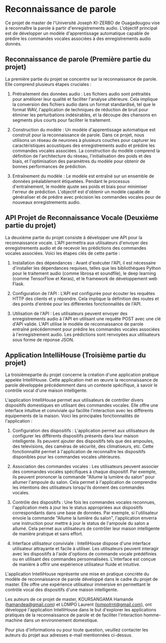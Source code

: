# Reconnaissance de parole

Ce projet de master de l'Université Joseph KI-ZERBO de Ouagadougou vise à reconnaître la parole à partir d'enregistrements audio. L'objectif principal est de développer un modèle d'apprentissage automatique capable de prédire les commandes vocales associées à des enregistrements audio donnés.

## Reconnaissance de parole (Première partie du projet)

La première partie du projet se concentre sur la reconnaissance de parole. Elle comprend plusieurs étapes cruciales :

1. Prétraitement des données audio : Les fichiers audio sont prétraités pour améliorer leur qualité et faciliter l'analyse ultérieure. Cela implique la conversion des fichiers audio dans un format standardisé, tel que le format WAV, l'application de techniques de réduction de bruit pour éliminer les perturbations indésirables, et la découpe des chansons en segments plus courts pour faciliter le traitement.

2. Construction du modèle : Un modèle d'apprentissage automatique est construit pour la reconnaissance de parole. Dans ce projet, nous utilisons un réseau de neurones à plusieurs couches pour capturer les caractéristiques acoustiques des enregistrements audio et prédire les commandes vocales associées. La construction du modèle comprend la définition de l'architecture du réseau, l'initialisation des poids et des biais, et l'optimisation des paramètres du modèle pour obtenir de bonnes performances de prédiction.

3. Entraînement du modèle : Le modèle est entraîné sur un ensemble de données préalablement étiquetées. Pendant le processus d'entraînement, le modèle ajuste ses poids et biais pour minimiser l'erreur de prédiction. L'objectif est d'obtenir un modèle capable de généraliser et de prédire avec précision les commandes vocales pour de nouveaux enregistrements audio.

## API Projet de Reconnaissance Vocale (Deuxième partie du projet)

La deuxième partie du projet consiste à développer une API pour la reconnaissance vocale. L'API permettra aux utilisateurs d'envoyer des enregistrements audio et de recevoir les prédictions des commandes vocales associées. Voici les étapes clés de cette partie :

1. Installation des dépendances : Avant d'exécuter l'API, il est nécessaire d'installer les dépendances requises, telles que les bibliothèques Python pour le traitement audio (comme librosa et soundfile), le deep learning (comme TensorFlow et Keras), et le framework de développement web Flask.

2. Configuration de l'API : L'API est configurée pour écouter les requêtes HTTP des clients et y répondre. Cela implique la définition des routes et des points d'entrée pour les différentes fonctionnalités de l'API.

3. Utilisation de l'API : Les utilisateurs peuvent envoyer des enregistrements audio à l'API en utilisant une requête POST avec une clé d'API valide. L'API utilise le modèle de reconnaissance de parole entraîné précédemment pour prédire les commandes vocales associées à l'enregistrement audio. Les prédictions sont renvoyées aux utilisateurs sous forme de réponse JSON.

## Application IntelliHouse (Troisième partie du projet)

La troisièmepartie du projet concerne la création d'une application pratique appelée IntelliHouse. Cette application met en œuvre la reconnaissance de parole développée précédemment dans un contexte spécifique, à savoir le contrôle vocal d'une maison intelligente.

L'application IntelliHouse permet aux utilisateurs de contrôler divers dispositifs domestiques en utilisant des commandes vocales. Elle offre une interface intuitive et conviviale qui facilite l'interaction avec les différents équipements de la maison. Voici les principales fonctionnalités de l'application :

1. Configuration des dispositifs : L'application permet aux utilisateurs de configurer les différents dispositifs présents dans leur maison intelligente. Ils peuvent ajouter des dispositifs tels que des ampoules, des televisions, des caméras de sécurité, des climatiseurs, etc. Cette fonctionnalité permet à l'application de reconnaître les dispositifs disponibles pour les commandes vocales ultérieures.

2. Association des commandes vocales : Les utilisateurs peuvent associer des commandes vocales spécifiques à chaque dispositif. Par exemple, ils peuvent prononcer la commande "Allume la lumière du salon" pour allumer l'ampoule du salon. Cela permet à l'application de comprendre les intentions des utilisateurs lorsqu'ils donnent des commandes vocales.

3. Contrôle des dispositifs : Une fois les commandes vocales reconnues, l'application mets à jour les le status appropriées aux dispositifs correspondants dans une base de données. Par exemple, si l'utilisateur envoie la commande "Allume la lumière du salon", l'application enverra une instruction pour mettre à jour le status de l'ampoule du salon a allumé. Cela permet aux utilisateurs de contrôler leur maison intelligente de manière pratique et sans effort.

4. Interface utilisateur conviviale : IntelliHouse dispose d'une interface utilisateur attrayante et facile à utiliser. Les utilisateurs peuvent interagir avec les dispositifs à l'aide d'options de commande vocale prédéfinies ou en utilisant des commandes personnalisées. L'interface est conçue de manière à offrir une expérience utilisateur fluide et intuitive.

L'application IntelliHouse représente une mise en pratique concrète du modèle de reconnaissance de parole développé dans le cadre du projet de master. Elle offre une expérience utilisateur immersive en permettant le contrôle vocal des dispositifs d'une maison intelligente.

Les auteurs de ce projet de master, KOURSANGAMA Hamande (hamandea@gmail.com) et LOMPO Laurent (lompolrnt@gmail.com), ont développé l'application IntelliHouse dans le but d'explorer les applications pratiques de la reconnaissance de parole et de faciliter l'interaction homme-machine dans un environnement domestique.

Pour plus d'informations ou pour toute question, veuillez contacter les auteurs du projet aux adresses e-mail mentionnées ci-dessus.

